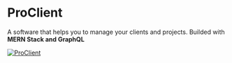 # ProClient
A software that helps you to manage your clients and projects. Builded with **MERN Stack and GraphQL**

[![ProClient](http://img.youtube.com/vi/YjCGZZa5jEs/0.jpg)](http://www.youtube.com/watch?v=YjCGZZa5jEs)
